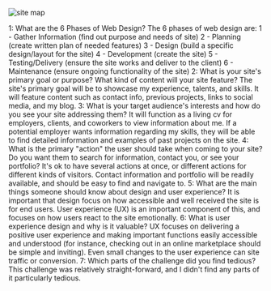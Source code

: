 ![site map](/imgs/site-map.png)


1: What are the 6 Phases of Web Design?
  The 6 phases of web design are:
    1 - Gather Information (find out purpose and needs of site)
    2 - Planning (create written plan of needed features)
    3 - Design (build a specific design/layout for the site)
    4 - Development (create the site)
    5 - Testing/Delivery (ensure the site works and deliver to the client)
    6 - Maintenance (ensure ongoing functionality of the site)
2: What is your site's primary goal or purpose? What kind of content will your site feature?
  The site's primary goal will be to showcase my experience, talents, and skills. It will feature content such as contact info, previous projects, links to social media, and my blog.
3: What is your target audience's interests and how do you see your site addressing them?
  It will function as a living cv for employers, clients, and coworkers to view information about me. If a potential employer wants information regarding my skills, they will be able to find detailed information and examples of past projects on the site.
4: What is the primary "action" the user should take when coming to your site? Do you want them to search for information, contact you, or see your portfolio? It's ok to have several actions at once, or different actions for different kinds of visitors.
  Contact information and portfolio will be readily available, and should be easy to find and navigate to.
5: What are the main things someone should know about design and user experience?
  It is important that design focus on how accessible and well received the site is for end users. User experience (UX) is an important component of this, and focuses on how users react to the site emotionally.
6: What is user experience design and why is it valuable? 
  UX focuses on delivering a positive user experience and making important functions easily accessible and understood (for instance, checking out in an online marketplace should be simple and inviting). Even small changes to the user experience can site traffic or conversion.
7: Which parts of the challenge did you find tedious?
  This challenge was relatively straight-forward, and I didn't find any parts of it particularly tedious.